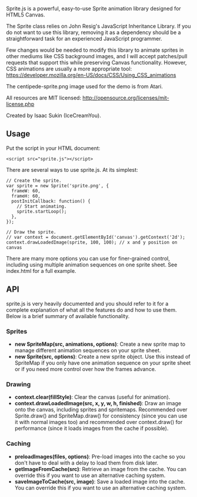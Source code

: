 Sprite.js is a powerful, easy-to-use Sprite animation library designed for
HTML5 Canvas.

The Sprite class relies on John Resig's JavaScript Inheritance Library. If
you do not want to use this library, removing it as a dependency should be a
straightforward task for an experienced JavaScript programmer.

Few changes would be needed to modify this library to animate sprites in
other mediums like CSS background images, and I will accept patches/pull
requests that support this while preserving Canvas functionality. However,
CSS animations are usually a more appropriate tool:
https://developer.mozilla.org/en-US/docs/CSS/Using_CSS_animations

The centipede-sprite.png image used for the demo is from Atari.

All resources are MIT licensed: http://opensource.org/licenses/mit-license.php

Created by Isaac Sukin (IceCreamYou).


Usage
------

Put the script in your HTML document:

    <script src="sprite.js"></script>

There are several ways to use sprite.js. At its simplest:

    // Create the sprite.
    var sprite = new Sprite('sprite.png', {
      frameW: 60,
      frameH: 60,
      postInitCallback: function() {
        // Start animating.
        sprite.startLoop();
      },
    });
    
    // Draw the sprite.
    // var context = document.getElementById('canvas').getContext('2d');
    context.drawLoadedImage(sprite, 100, 100); // x and y position on canvas

There are many more options you can use for finer-grained control, including
using multiple animation sequences on one sprite sheet. See index.html for a
full example.


API
---

sprite.js is very heavily documented and you should refer to it for a complete
explanation of what all the features do and how to use them. Below is a brief
summary of available functionality.

### Sprites

- **new SpriteMap(src, animations, options)**: Create a new sprite map to
  manage different animation sequences on your sprite sheet.
- **new Sprite(src, options)**: Create a new sprite object. Use this instead of
  SpriteMap if you only have one animation sequence on your sprite sheet or if
  you need more control over how the frames advance.

### Drawing

- **context.clear(fillStyle)**: Clear the canvas (useful for animation).
- **context.drawLoadedImage(src, x, y, w, h, finished)**: Draw an image onto
  the canvas, including sprites and spritemaps. Recommended over Sprite.draw()
  and SpriteMap.draw() for consistency (since you can use it with normal images
  too) and recommended over context.draw() for performance (since it loads
  images from the cache if possible).

### Caching

- **preloadImages(files, options)**: Pre-load images into the cache so you
  don't have to deal with a delay to load them from disk later.
- **getImageFromCache(src)**: Retrieve an image from the cache. You can
  override this if you want to use an alternative caching system.
- **saveImageToCache(src, image)**: Save a loaded image into the cache. You can
  override this if you want to use an alternative caching system.
